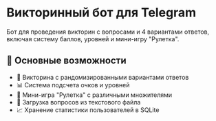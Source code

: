 # Викторинный бот для Telegram

Бот для проведения викторин с вопросами и 4 вариантами ответов, включая систему баллов, уровней и мини-игру "Рулетка".

## 📌 Основные возможности

- 🎯 Викторина с рандомизированными вариантами ответов
- 📊 Система подсчета очков и уровней
- 🎰 Мини-игра "Рулетка" с различными множителями
- 📝 Загрузка вопросов из текстового файла
- 📈 Хранение статистики пользователей в SQLite

